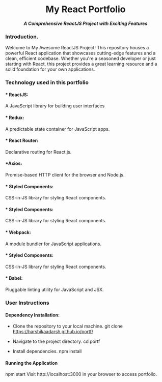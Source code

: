 
<h1 align="center"> My React Portfolio </h1>
<p align="center"><i><b> A Comprehensive ReactJS Project with Exciting Features</b></i></p>

### Introduction.

Welcome to My Awesome ReactJS Project! This repository houses a powerful React application that showcases cutting-edge features and a clean, efficient codebase. Whether you're a seasoned developer or just starting with React, this project provides a great learning resource and a solid foundation for your own applications.

### Technology used in this portfolio
#### * ReactJS:
 A JavaScript library for building user interfaces

#### * Redux:
A predictable state container for JavaScript apps.

#### * React Router:
Declarative routing for React.js.

#### *Axios:
Promise-based HTTP client for the browser and Node.js.

#### * Styled Components:
CSS-in-JS library for styling React components.

#### * Styled Components:
CSS-in-JS library for styling React components.

#### * Webpack:
A module bundler for JavaScript applications.

#### * Styled Components:
CSS-in-JS library for styling React components.

#### * Babel:
 Pluggable linting utility for JavaScript and JSX.


### User Instructions

#### Dependency Installation:

* Clone the repository to your local machine.
git clone https://harshikaadarsh.github.io/portf/

* Navigate to the project directory.
cd portf

* Install dependencies.
npm install


#### Running the Application

npm start
Visit http://localhost:3000 in your browser to access portfolio.